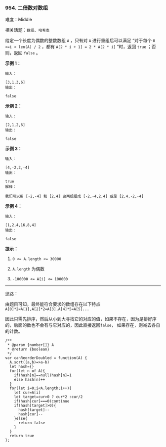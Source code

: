 ### 954. 二倍数对数组

难度：Middle

相关话题：`数组`、`哈希表`

给定一个长度为偶数的整数数组 `A` ，只有对 `A` 进行重组后可以满足 &ldquo;对于每个  `0 <=i < len(A) / 2` ，都有  `A[2 * i + 1] = 2 * A[2 * i]` &rdquo;时，返回  `true` ；否则，返回  `false` 。







**示例 1：** 





```
输入：

[3,1,3,6]
输出：

false

```


**示例 2：** 





```
输入：

[2,1,2,6]
输出：

false

```


**示例 3：** 





```
输入：

[4,-2,2,-4]
输出：

true
解释：

我们可以用 [-2,-4] 和 [2,4] 这两组组成 [-2,-4,2,4] 或是 [2,4,-2,-4]
```


**示例 4：** 





```
输入：

[1,2,4,16,8,4]
输出：

false

```






**提示：** 




1.  `0 <= A.length <= 30000` 

2.  `A.length` 为偶数

3.  `-100000 <= A[i] <= 100000` 






-----

思路：

由题目可知，最终能符合要求的数组存在以下特点`A[0]*2=A[1],A[2]*2=A[3],A[4]*5=A[5]...`

因此只需先排序，然后从小到大寻找它的对应的值，如果不存在，因为是排好序的，后面的数也不会有与它对应的，因此直接返回`false`，
如果存在，则减去各自的计数。


```
/**
 * @param {number[]} A
 * @return {boolean}
 */
var canReorderDoubled = function(A) {
  A.sort((a,b)=>a-b)
  let hash={}
  for(let n of A){
    if(hash[n]==null)hash[n]=1
    else hash[n]++
  }
  for(let i=0;i<A.length;i++){
    let cur=A[i]
    let target=cur>0 ? cur*2 :cur/2
    if(hash[cur]===0)continue
    if(hash[target]>0){
      hash[target]--
      hash[cur]--
    }else{
      return false
    }
  }
  return true
};



```

